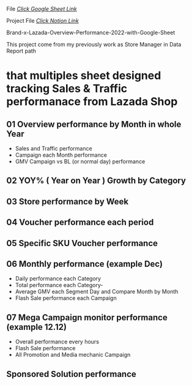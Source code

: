 
File [_Click Google Sheet Link_](https://docs.google.com/spreadsheets/d/1w4XENnSlNQBMUr8b6uPWpecpStQHeg-q/edit?usp=sharing&ouid=108737055658832320010&rtpof=true&sd=true)

Project File [_Click Notion Link_](https://suphakit-panthu.notion.site/Design-Tracking-Data-Lazada-Shop-performance-eb94488e361a418285e76766ec328ea9?pvs=4)

Brand-x-Lazada-Overview-Performance-2022-with-Google-Sheet

This project come from my previously work as Store Manager in Data Report path

# that multiples sheet designed tracking Sales & Traffic performanace from Lazada Shop

## 01 Overview performance by Month in whole Year
- Sales and Traffic performance
- Campaign each Month performance
- GMV Campaign vs BL (or normal day) performance
## 02 YOY% ( Year on Year ) Growth by Category
## 03 Store performance by Week
## 04 Voucher performance each period
## 05 Specific SKU Voucher performance
## 06 Monthly performance (example Dec)
- Daily performance each Category
- Total performance each Category-
- Average GMV each Segment Day and Compare Month by Month
- Flash Sale performance each Campaign
## 07 Mega Campaign monitor performance (example 12.12)
- Overall performance every hours
- Flash Sale performance
- All Promotion and Media mechanic Campaign
## Sponsored Solution performance